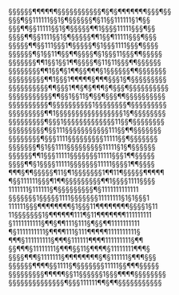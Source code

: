 §§§§§§¶¶¶¶¶¶§§§§§§§§§§§¶§¶§¶¶¶¶¶¶¶§§§¶§§
§§§¶§§111111§§1§¶§§§§§§¶§11§§111111§1¶§§
§§§¶¶§§11111§§1§¶§§§§§¶¶1§§§§11111§§§¶§§
§§§§¶¶§§1111§§1§¶§§§§§¶¶1§§¶11111§§§¶§§§
§§§§§¶¶§§111§§§1¶§§§§§¶§1§§§1111§§§¶§§§§
§§§§§§¶§1§§11¶§§¶¶§§§§¶§1§§§11§§§¶¶§§§§§
§§§§§§§¶¶1§§1§§1¶¶§§§§¶§11§11§§§¶¶§§§§§§
§§§§§§§§¶¶1§§¶§1¶¶§§¶¶¶§1§§§§§§¶¶§§§§§§§
§§§§§§§§§¶¶1§§§1¶¶¶¶¶§¶¶¶§§§1§¶§§§§§§§§§
§§§§§§§§§§¶¶§§§1¶¶§¶§¶¶¶§¶§§§¶§§§§§§§§§§
§§§§§§§§§§§¶¶§§1§§11§¶§§¶§§§¶¶§§§§§§§§§§
§§§§§§§§§§¶§§§§§§§§§§1§§§§§§§§¶§§§§§§§§§
§§§§§§§§§¶¶1§§§§§§§§§§§§§§§§§1§¶§§§§§§§§
§§§§§§§§§¶§§§1§§§§§§§§§§§§§11§§¶§§§§§§§§
§§§§§§§§§¶§§111§§§§§§§§§§§111§§¶¶§§§§§§§
§§§§§§§§¶§§§1111§§§§§§§§§11111§§¶§§§§§§§
§§§§§§§¶§1§§1111§§§§§§§§§11111§1§¶§§§§§§
§§§§§§¶¶1§§§11111§§§§§§§11111§§§1¶¶§§§§§
§§§§¶¶§1§§§§11111§§§§§§§11111§§§§1¶¶§§§§
¶¶¶§¶¶§§§§§¶11§¶1§§§§§§§1¶¶11¶§§§§§¶¶¶¶¶
¶§§111111§§§¶1¶¶§§§§§§§§§¶¶1§§§§1111§§§§
1111111§111111§¶§§§§§§§§§¶§1111111111111
§§§§§§§1§§§§§1111§§§§§§§11111111§1§1§§§1
111111§§§¶¶¶¶¶¶¶¶§1§§§11¶¶¶¶¶¶¶¶§§§§1§11
11§§§§§§§1§¶¶¶¶¶¶111¶§11¶¶¶¶¶¶¶111111111
§1111111111§¶¶§¶¶111§111§¶§§¶¶1111111111
¶§1111111111§¶¶¶¶111§111¶¶¶¶¶1111111111§
¶¶¶§111111111§¶¶¶§111111¶¶¶¶111111111§¶¶
§§¶¶¶§11111111§¶¶¶§§11§¶¶¶¶§11111111¶¶¶§
§§§§¶¶¶§1111111§¶¶¶¶¶¶¶¶§¶§111111§¶¶¶§§§
§§§§§§¶¶¶¶§§1111§¶§§§§§§§11111§§¶¶¶§§§§§
§§§§§§§§§¶¶¶¶¶§§11§§§§§§1§§§¶¶¶¶§§§§§§§§
§§§§§§§§§§§§§§¶§§§111111¶¶§¶¶§§§§§§§§§§§
